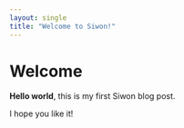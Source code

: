```yaml
---
layout: single
title: "Welcome to Siwon!"
---
```


# Welcome

**Hello world**, this is my first Siwon blog post.

I hope you like it!
